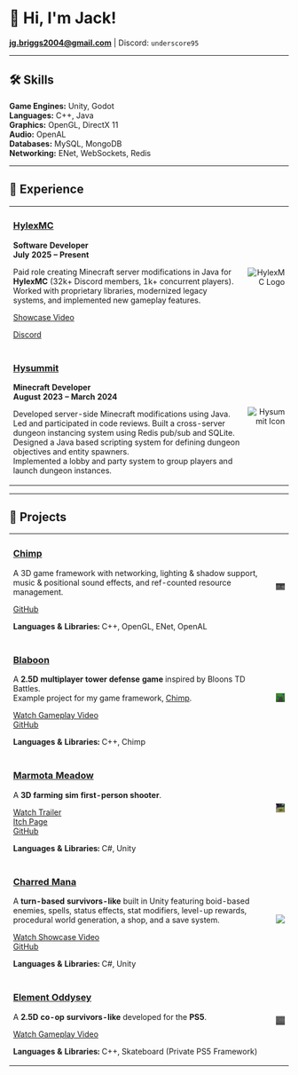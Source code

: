 # 👋 Hi, I'm Jack!

**jg.briggs2004@gmail.com** | Discord: `underscore95`

---

## 🛠️ Skills

**Game Engines:** Unity, Godot  
**Languages:** C++, Java  
**Graphics:** OpenGL, DirectX 11  
**Audio:** OpenAL  
**Databases:** MySQL, MongoDB  
**Networking:** ENet, WebSockets, Redis  

---

## 💼 Experience

<table>
<tr>
<td style="width:100%">

### [HylexMC](https://discord.com/invite/jj8fJQgUHx)  
**Software Developer**  
**July 2025 – Present**

Paid role creating Minecraft server modifications in Java for **HylexMC** (32k+ Discord members, 1k+ concurrent players).  
Worked with proprietary libraries, modernized legacy systems, and implemented new gameplay features.  

[Showcase Video](https://www.youtube.com/watch?v=vjTXgKLNWoU)

[Discord](https://discord.com/invite/jj8fJQgUHx)

</td>
<td style="width:250px; text-align:right;">
<img src="https://dunb17ur4ymx4.cloudfront.net/webstore/logos/659e7460f1506590355eea30f261b1b3a24d097c.png" alt="HylexMC Logo" width="200"/>
</td>
</tr>
  
<tr>
<td style="width:100%">

### [Hysummit](https://discord.gg/VdYhwSUmKv)  
**Minecraft Developer**  
**August 2023 – March 2024**

Developed server-side Minecraft modifications using Java. Led and participated in code reviews.
Built a cross-server dungeon instancing system using Redis pub/sub and SQLite.  
Designed a Java based scripting system for defining dungeon objectives and entity spawners.  
Implemented a lobby and party system to group players and launch dungeon instances.

</td>
<td style="width:250px; text-align:right;">
<img src="https://yt3.googleusercontent.com/aokIviQjjKlyWRjR--BLMCZbsmkDdD4MQ7L68ZKBxTfCsJHTp3bv7C6q4QLwRthNF5oKrFxF=s160-c-k-c0x00ffffff-no-rj" alt="Hysummit Icon" width="200"/>
</td>
</tr>

</table>

---

## 🧪 Projects

<table>
<tr>
<td style="width:100%">
  
### [Chimp](https://github.com/underscore95/chimp)

A 3D game framework with networking, lighting & shadow support, music & positional sound effects, and ref-counted resource management.

[GitHub](https://github.com/underscore95/chimp)

**Languages & Libraries:** C++, OpenGL, ENet, OpenAL

</td>
<td style="width:250px; text-align:right;">
<img src="https://raw.githubusercontent.com/underscore95/underscore95/refs/heads/main/chimp.png" alt="Chimp Icon" width="250"/>
</td>
</tr>

<tr>
<td style="width:100%">

### [Blaboon](https://github.com/underscore95/Blaboon)

A **2.5D multiplayer tower defense game** inspired by Bloons TD Battles.  
Example project for my game framework, [Chimp](https://github.com/underscore95/chimp).

[Watch Gameplay Video](https://youtu.be/NDiz5kLaRjI)<br>
[GitHub](https://github.com/underscore95/Blaboon)

**Languages & Libraries:** C++, Chimp

</td>
<td style="width:250px; text-align:right;">
<img style="display:block;" width="100%" height="100%" src="https://github.com/underscore95/underscore95/blob/main/blaboon.png" alt="Blaboon Icon"/>
</td>
</tr>

<tr>
<td style="width:100%">

### [Marmota Meadow](https://overheat-studios.itch.io/marmota-meadow)

A **3D farming sim first-person shooter**.

[Watch Trailer](https://www.youtube.com/watch?v=yHH3yI8zBmo)<br>
[Itch Page](https://overheat-studios.itch.io/marmota-meadow)<br>
[GitHub](https://github.com/OverheatStudios/MarmotaMeadow/)

**Languages & Libraries:** C#, Unity

</td>
<td style="width:250px; text-align:right;">
<img src="https://raw.githubusercontent.com/underscore95/underscore95/refs/heads/main/icon_marmota_meadow.png" alt="Marmota Meadow Icon" width="250"/>
</td>
</tr>

<tr>
<td style="width:100%">

### [Charred Mana](https://underscore95.itch.io/charred-mana)

A **turn-based survivors-like** built in Unity featuring boid-based enemies, spells, status effects, stat modifiers, level-up rewards, procedural world generation, a shop, and a save system.  

[Watch Showcase Video](https://www.youtube.com/watch?v=VlscLTiBJ_4)<br>
[GitHub](https://github.com/underscore95/Charred-Mana/tree/main)

**Languages & Libraries:** C#, Unity

</td>
<td style="width:250px; text-align:right;">
<img src="https://img.itch.zone/aW1hZ2UvMzczOTk2OS8yMjMyMDM1Ny5wbmc=/original/pk9xe6.png" width="250"/>
</td>
</tr>

<tr>
<td style="width:100%">

### [Element Oddysey](https://github.com/underscore95/ElementOddysey/tree/main)

A **2.5D co-op survivors-like** developed for the **PS5**.

[Watch Gameplay Video](https://youtu.be/k8oT39oFdPc)

**Languages & Libraries:** C++, Skateboard (Private PS5 Framework)

</td>
<td style="width:250px; text-align:right;">
<img src="https://raw.githubusercontent.com/underscore95/underscore95/refs/heads/main/element_oddysey.png" alt="Element Oddysey Icon" width="250"/>
</td>
</tr>

</table>
